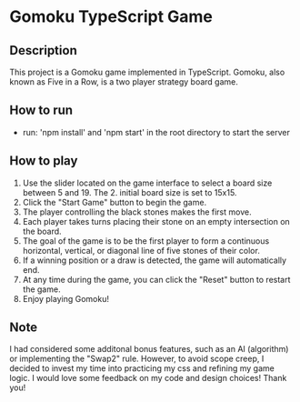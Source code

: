 # Gomoku TypeScript Game

## Description

This project is a Gomoku game implemented in TypeScript. Gomoku, also known as Five in a Row, is a two player strategy board game.

## How to run

- run: 'npm install' and 'npm start' in the root directory to start the server

## How to play

1. Use the slider located on the game interface to select a board size between 5 and 19. The 2. initial board size is set to 15x15.
2. Click the "Start Game" button to begin the game.
3. The player controlling the black stones makes the first move.
4. Each player takes turns placing their stone on an empty intersection on the board.
5. The goal of the game is to be the first player to form a continuous horizontal, vertical, or diagonal line of five stones of their color.
6. If a winning position or a draw is detected, the game will automatically end.
7. At any time during the game, you can click the "Reset" button to restart the game.
8. Enjoy playing Gomoku!

## Note

I had considered some additonal bonus features, such as an AI (algorithm) or implementing the "Swap2" rule. However, to avoid scope creep,
I decided to invest my time into practicing my css and refining my game logic. I would love some feedback on my code and design choices! Thank you!
